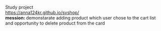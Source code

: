 Study project <br/>
https://anna124kr.github.io/svshop/ <br/>
<b> mession: </b> demonstarate adding product which user chose to the cart list and opportunity to delete product from the card    

